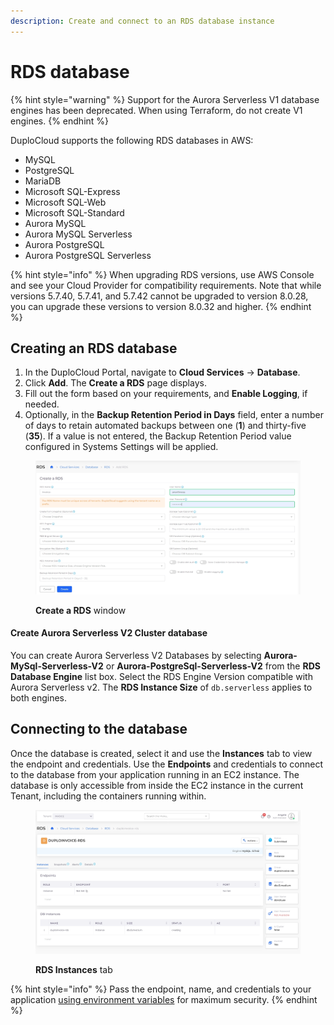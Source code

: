 ```yaml
---
description: Create and connect to an RDS database instance
---
```


# RDS database

{% hint style="warning" %}
Support for the Aurora Serverless V1 database engines has been deprecated. When using Terraform, do not create V1 engines.
{% endhint %}

DuploCloud supports the following RDS databases in AWS:

* MySQL
* PostgreSQL
* MariaDB
* Microsoft SQL-Express
* Microsoft SQL-Web
* Microsoft SQL-Standard
* Aurora MySQL
* Aurora MySQL Serverless
* Aurora PostgreSQL
* Aurora PostgreSQL Serverless

{% hint style="info" %}
When upgrading RDS versions, use AWS Console and see your Cloud Provider for compatibility requirements. Note that while versions 5.7.40, 5.7.41, and 5.7.42 cannot be upgraded to version 8.0.28, you can upgrade these versions to version 8.0.32 and higher.
{% endhint %}

## Creating an RDS database <a href="#id-0-toc-title" id="id-0-toc-title"></a>

1. In the DuploCloud Portal, navigate to **Cloud Services** -> **Database**.
2. Click **Add**. The **Create a RDS** page displays.
3. Fill out the form based on your requirements, and **Enable Logging**, if needed.
4. Optionally, in the **Backup Retention Period in Days** field, enter a number of days to retain automated backups between one (**1**) and thirty-five (**35**). If a value is not entered, the Backup Retention Period value configured in Systems Settings will be applied.&#x20;

<figure><img src="../../../../.gitbook/assets/screenshot-nimbusweb.me-2024.02.19-17_16_19.png" alt=""><figcaption><p><strong>Create a RDS</strong> window</p></figcaption></figure>

#### Create Aurora Serverless V2 Cluster database

You can create Aurora Serverless V2 Databases by selecting **Aurora-MySql-Serverless-V2** or **Aurora-PostgreSql-Serverless-V2** from the **RDS Database Engine** list box. Select the RDS Engine Version compatible with Aurora Serverless v2. The **RDS Instance Size** of `db.serverless` applies to both engines.

## Connecting to the database <a href="#id-1-toc-title" id="id-1-toc-title"></a>

Once the database is created, select it and use the **Instances** tab to view the endpoint and credentials. Use the **Endpoints** and credentials to connect to the database from your application running in an EC2 instance. The database is only accessible from inside the EC2 instance in the current Tenant, including the containers running within.

<figure><img src="../../../../.gitbook/assets/screenshot-nimbusweb.me-2024.02.19-17_18_36.png" alt=""><figcaption><p><strong>RDS Instances</strong> tab</p></figcaption></figure>

{% hint style="info" %}
Pass the endpoint, name, and credentials to your application [using environment variables](../../../../overview/aws-services/containers/passing-config-and-secrets.md) for maximum security.&#x20;
{% endhint %}

